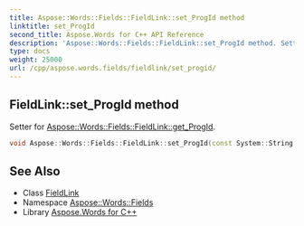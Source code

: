 ```yaml
---
title: Aspose::Words::Fields::FieldLink::set_ProgId method
linktitle: set_ProgId
second_title: Aspose.Words for C++ API Reference
description: 'Aspose::Words::Fields::FieldLink::set_ProgId method. Setter for Aspose::Words::Fields::FieldLink::get_ProgId in C++.'
type: docs
weight: 25000
url: /cpp/aspose.words.fields/fieldlink/set_progid/
---
```

## FieldLink::set_ProgId method


Setter for [Aspose::Words::Fields::FieldLink::get_ProgId](../get_progid/).

```cpp
void Aspose::Words::Fields::FieldLink::set_ProgId(const System::String &value)
```

## See Also

* Class [FieldLink](../)
* Namespace [Aspose::Words::Fields](../../)
* Library [Aspose.Words for C++](../../../)
